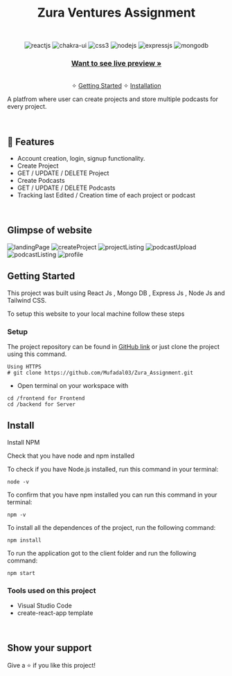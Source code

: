 <h1 align="center">Zura Ventures Assignment </h1> 
<br />
<p align="center">
    <img src="https://img.shields.io/badge/React-20232A?style=for-the-badge&logo=react&logoColor=61DAFB" alt="reactjs" />
    <img src="https://img.shields.io/badge/Tailwind-3bc7bd?style=for-the-badge&logo=tailwindcss&logoColor=white" alt="chakra-ui"/>
    <img src="https://img.shields.io/badge/CSS3-1572B6?style=for-the-badge&logo=css3&logoColor=white" alt="css3"/>   
   <img src="https://img.shields.io/badge/Node.js-339933?style=for-the-badge&logo=nodedotjs&logoColor=white" alt="nodejs" />
   <img src="https://img.shields.io/badge/Express.js-000000?style=for-the-badge&logo=express&logoColor=white" alt="expressjs" />
   <img src="https://img.shields.io/badge/MongoDB-4EA94B?style=for-the-badge&logo=mongodb&logoColor=white" alt="mongodb" />

<h3 align="center"><a href="https://zura-ventures-mufadal.netlify.app/"><strong>Want to see live preview »</strong></a></h3>

<p align="center"> 
    <br />&#10023;
    <a href="#Getting-Started">Getting Started</a> &#10023; <a href="#Install">Installation</a>
  </p>
  
   A platfrom where user can create projects and store multiple podcasts for every project.
  

<br />


## 🚀 Features
- Account creation, login, signup functionality.
- Create Project 
- GET / UPDATE / DELETE Project
- Create Podcasts 
- GET / UPDATE / DELETE Podcasts
- Tracking last Edited / Creation time of each project or podcast

<br/>

## Glimpse of website
![landingPage](https://github.com/Mufadal03/Zura_Assignment/assets/101393298/d699e128-9d94-427d-86a7-7f0a35f0e071)
![createProject](https://github.com/Mufadal03/Zura_Assignment/assets/101393298/292229dd-563c-465c-9469-529ce0729666)
![projectListing](https://github.com/Mufadal03/Zura_Assignment/assets/101393298/9ddb3319-8db2-4a94-b7ae-702b72f9a8b4)
![podcastUpload](https://github.com/Mufadal03/Zura_Assignment/assets/101393298/7310ced4-aa4d-44fb-9164-d0f325c28f32)
![podcastListing](https://github.com/Mufadal03/Zura_Assignment/assets/101393298/fcb78711-38b1-4d43-863c-25ce8d45e542)
![profile](https://github.com/Mufadal03/Zura_Assignment/assets/101393298/ff9e92cd-1c1d-40aa-8258-8f970ebc75c1)

## Getting Started

This project was built using React Js , Mongo DB , Express Js , Node Js and Tailwind CSS.

To setup this website to your local machine follow these steps

### Setup


The project repository can be found in [GitHub link](https://github.com/Mufadal03/Zura_Assignment.git) or just clone the project using this command. 


```
Using HTTPS
# git clone https://github.com/Mufadal03/Zura_Assignment.git
```

+ Open terminal on your workspace with

```
cd /frontend for Frontend
cd /backend for Server
```


## Install

Install NPM

Check that you have node and npm installed

To check if you have Node.js installed, run this command in your terminal:


```
node -v
```

To confirm that you have npm installed you can run this command in your terminal:


```
npm -v
```


To install all the dependences of the project, run the following command:


```
npm install
```


To run the application got to the client folder and run the following command:

```
npm start
```


### Tools used on this project

- Visual Studio Code
- create-react-app template


<br/>


## Show your support

Give a ⭐ if you like this project!
